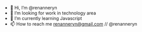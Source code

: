 - 👋 Hi, I’m @renanneryn
- 👀 I’m looking for work in technology area
- 🌱 I’m currently learning Javascript
- 📫 How to reach me renanneryn@gmail.com // @renanneryn

<!---
renanneryn/renanneryn is a ✨ special ✨ repository because its `README.md` (this file) appears on your GitHub profile.
You can click the Preview link to take a look at your changes.
--->
